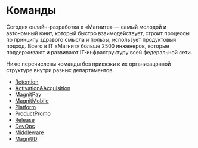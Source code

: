 # Команды

Сегодня онлайн-разработка в «Магните» — самый молодой и автономный юнит, который быстро взаимодействует, строит процессы по принципу здравого смысла и пользы, использует продуктовый подход. Всего в IT «Магнит» больше 2500 инженеров, которые поддерживают и развивают IT-инфраструктуру всей федеральной сети.

Ниже перечислены команды без привязки к их организацонной структуре внутри разных департаментов.

* [Retention](teams/retention.md)
* [Activation&Acquisition](teams/2a.md)
* [MagnitPay](teams/magnit_pay.md)
* [MagnitMobile](teams/magnit_mobile.md)
* [Platform](teams/platfrom.md)
* [ProductPromo](teams/productpromo.md)
* [Release](teams/release.md)
* [DevOps](teams/devops.md)
* [Middleware](teams/middleware.md)
* [MagnitID](teams/magnit_id.md)
